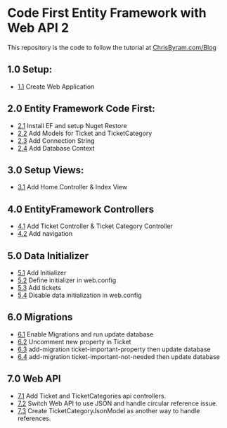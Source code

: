 # Code First Entity Framework with Web API 2

This repository is the code to follow the tutorial at 
[ChrisByram.com/Blog](http://www.chrisbyram.com/blog/2015/07/26/code-first-ef-with-web-api-2)


## 1.0 Setup:
* [1.1](https://github.com/Cyricx/CodeFirstWithWebAPI2/releases/tag/1.1) Create Web Application

## 2.0 Entity Framework Code First:
* [2.1](https://github.com/Cyricx/CodeFirstWithWebAPI2/releases/tag/2.1) Install EF and setup Nuget Restore
* [2.2](https://github.com/Cyricx/CodeFirstWithWebAPI2/releases/tag/2.2) Add Models for Ticket and TicketCategory
* [2.3](https://github.com/Cyricx/CodeFirstWithWebAPI2/releases/tag/2.3) Add Connection String
* [2.4](https://github.com/Cyricx/CodeFirstWithWebAPI2/releases/tag/2.4) Add Database Context

## 3.0 Setup Views:
* [3.1](https://github.com/Cyricx/CodeFirstWithWebAPI2/releases/tag/3.1) Add Home Controller & Index View

## 4.0 EntityFramework Controllers
* [4.1](https://github.com/Cyricx/CodeFirstWithWebAPI2/releases/tag/4.1) Add Ticket Controller & Ticket Category Controller
* [4.2](https://github.com/Cyricx/CodeFirstWithWebAPI2/releases/tag/4.2) Add navigation

## 5.0 Data Initializer
* [5.1](https://github.com/Cyricx/CodeFirstWithWebAPI2/releases/tag/5.1) Add Initializer
* [5.2](https://github.com/Cyricx/CodeFirstWithWebAPI2/releases/tag/5.2) Define initializer in web.config
* [5.3](https://github.com/Cyricx/CodeFirstWithWebAPI2/releases/tag/5.3) Add tickets
* [5.4](https://github.com/Cyricx/CodeFirstWithWebAPI2/releases/tag/5.4) Disable data initialization in web.config

## 6.0 Migrations
* [6.1](https://github.com/Cyricx/CodeFirstWithWebAPI2/releases/tag/6.1) Enable Migrations and run update database
* [6.2](https://github.com/Cyricx/CodeFirstWithWebAPI2/releases/tag/6.2) Uncomment new property in Ticket
* [6.3](https://github.com/Cyricx/CodeFirstWithWebAPI2/releases/tag/6.3) add-migration ticket-important-property then update database
* [6.4](https://github.com/Cyricx/CodeFirstWithWebAPI2/releases/tag/6.4) add-migration ticket-important-not-needed then update database

## 7.0 Web API
* [7.1](https://github.com/Cyricx/CodeFirstWithWebAPI2/releases/tag/7.1) Add Ticket and TicketCategories api controllers.
* [7.2](https://github.com/Cyricx/CodeFirstWithWebAPI2/releases/tag/7.2) Switch Web API to use JSON and handle circular reference issue.
* [7.3](https://github.com/Cyricx/CodeFirstWithWebAPI2/releases/tag/7.3) Create TicketCategoryJsonModel as another way to handle references.